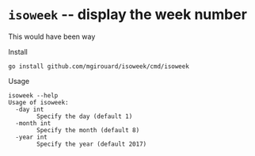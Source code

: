 # `isoweek` -- display the week number

This would have been way 

Install

    go install github.com/mgirouard/isoweek/cmd/isoweek

Usage

```
isoweek --help
Usage of isoweek:
  -day int
		Specify the day (default 1)
  -month int
		Specify the month (default 8)
  -year int
		Specify the year (default 2017)
```
